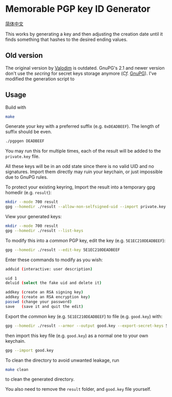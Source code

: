 # Memorable PGP key ID Generator

[简体中文](README.zh-CN.md)

This works by generating a key and then adjusting the creation date until it finds something that hashes to the desired ending values.

## Old version

The original version by [Valodim](https://github.com/Valodim/pgp-vanity-keygen) is outdated. GnuPG's 2.1 and newer version don't use the *secring* for secret keys storage anymore (*Cf.* [GnuPG](https://www.gnupg.org/faq/whats-new-in-2.1.html#nosecring)). I've modified the generation script to 

## Usage

Build with

```sh
make
```

Generate your key with a preferred suffix (e.g. `0xDEADBEEF`). The length of suffix should be even.

```sh
./pgpgen DEADBEEF
```

You may run this for multiple times, each of the result will be added to the `private.key` file.

All these keys will be in an odd state since there is no valid UID and no signatures. Import them directly may ruin your keychain, or just impossible due to GnuPG rules.

To protect your existing keyring, Import the result into a temporary gpg homedir (e.g. `result`):

```sh
mkdir --mode 700 result
gpg --homedir ./result --allow-non-selfsigned-uid --import private.key
```

View your generated keys:

```sh
mkdir --mode 700 result
gpg --homedir ./result --list-keys
```

To modify this into a *common* PGP key, edit the key (e.g. `5E1EC210DEADBEEF`):

```sh
gpg --homedir ./result --edit-key 5E1EC210DEADBEEF
```

Enter these commands to modify as you wish:

```sh
adduid (interactive: user description)

uid 1
deluid (select the fake uid and delete it)

addkey (create an RSA signing key)
addkey (create an RSA encryption key)
passwd (change your password)
save   (save it and quit the edit)
```

Export the *common* key (e.g. `5E1EC210DEADBEEF`) to file (e.g. `good.key`) with:

```sh
gpg --homedir ./result --armor --output good.key --export-secret-keys 5E1EC210DEADBEEF
```

then import this key file (e.g. `good.key`) as a normal one to your own keychain.

```sh
gpg --import good.key
```

To clean the directory to avoid unwanted leakage, run

```sh
make clean
```

to clean the generated directory. 

You also need to remove the `result` folder, and `good.key` file yourself.
